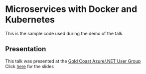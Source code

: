 # Microservices with Docker and Kubernetes
This is the sample code used during the demo of the talk.

## Presentation
This talk was presented at the [Gold Coast Azure/.NET User Group](https://www.meetup.com/Gold-Coast-Azure-NET-User-Group/events/244071261/)  
Click [here](https://1drv.ms/p/s!Auyj8a8D7jzShshBzxtguNdKbjhrbA) for the slides
